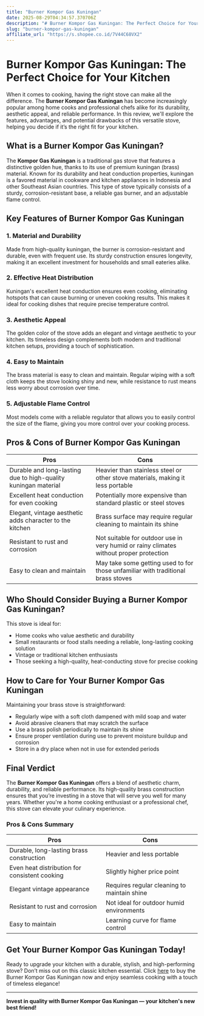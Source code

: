 ```yaml
---
title: "Burner Kompor Gas Kuningan"
date: 2025-08-29T04:34:57.370706Z
description: "# Burner Kompor Gas Kuningan: The Perfect Choice for Your Kitchen..."
slug: "burner-kompor-gas-kuningan"
affiliate_url: "https://s.shopee.co.id/7V44C68VX2"
---
```

# Burner Kompor Gas Kuningan: The Perfect Choice for Your Kitchen

When it comes to cooking, having the right stove can make all the difference. The **Burner Kompor Gas Kuningan** has become increasingly popular among home cooks and professional chefs alike for its durability, aesthetic appeal, and reliable performance. In this review, we'll explore the features, advantages, and potential drawbacks of this versatile stove, helping you decide if it’s the right fit for your kitchen.

## What is a Burner Kompor Gas Kuningan?

The **Kompor Gas Kuningan** is a traditional gas stove that features a distinctive golden hue, thanks to its use of premium kuningan (brass) material. Known for its durability and heat conduction properties, kuningan is a favored material in cookware and kitchen appliances in Indonesia and other Southeast Asian countries. This type of stove typically consists of a sturdy, corrosion-resistant base, a reliable gas burner, and an adjustable flame control.

## Key Features of Burner Kompor Gas Kuningan

### 1. Material and Durability

Made from high-quality kuningan, the burner is corrosion-resistant and durable, even with frequent use. Its sturdy construction ensures longevity, making it an excellent investment for households and small eateries alike.

### 2. Effective Heat Distribution

Kuningan's excellent heat conduction ensures even cooking, eliminating hotspots that can cause burning or uneven cooking results. This makes it ideal for cooking dishes that require precise temperature control.

### 3. Aesthetic Appeal

The golden color of the stove adds an elegant and vintage aesthetic to your kitchen. Its timeless design complements both modern and traditional kitchen setups, providing a touch of sophistication.

### 4. Easy to Maintain

The brass material is easy to clean and maintain. Regular wiping with a soft cloth keeps the stove looking shiny and new, while resistance to rust means less worry about corrosion over time.

### 5. Adjustable Flame Control

Most models come with a reliable regulator that allows you to easily control the size of the flame, giving you more control over your cooking process.

## Pros & Cons of Burner Kompor Gas Kuningan

| **Pros** | **Cons** |
|------------|------------|
| Durable and long-lasting due to high-quality kuningan material | Heavier than stainless steel or other stove materials, making it less portable |
| Excellent heat conduction for even cooking | Potentially more expensive than standard plastic or steel stoves |
| Elegant, vintage aesthetic adds character to the kitchen | Brass surface may require regular cleaning to maintain its shine |
| Resistant to rust and corrosion | Not suitable for outdoor use in very humid or rainy climates without proper protection |
| Easy to clean and maintain | May take some getting used to for those unfamiliar with traditional brass stoves |

## Who Should Consider Buying a Burner Kompor Gas Kuningan?

This stove is ideal for:

- Home cooks who value aesthetic and durability
- Small restaurants or food stalls needing a reliable, long-lasting cooking solution
- Vintage or traditional kitchen enthusiasts
- Those seeking a high-quality, heat-conducting stove for precise cooking

## How to Care for Your Burner Kompor Gas Kuningan

Maintaining your brass stove is straightforward:

- Regularly wipe with a soft cloth dampened with mild soap and water
- Avoid abrasive cleaners that may scratch the surface
- Use a brass polish periodically to maintain its shine
- Ensure proper ventilation during use to prevent moisture buildup and corrosion
- Store in a dry place when not in use for extended periods

## Final Verdict

The **Burner Kompor Gas Kuningan** offers a blend of aesthetic charm, durability, and reliable performance. Its high-quality brass construction ensures that you’re investing in a stove that will serve you well for many years. Whether you're a home cooking enthusiast or a professional chef, this stove can elevate your culinary experience.

### Pros & Cons Summary

| **Pros** | **Cons** |
|------------|------------|
| Durable, long-lasting brass construction | Heavier and less portable |
| Even heat distribution for consistent cooking | Slightly higher price point |
| Elegant vintage appearance | Requires regular cleaning to maintain shine |
| Resistant to rust and corrosion | Not ideal for outdoor humid environments |
| Easy to maintain | Learning curve for flame control |

## Get Your Burner Kompor Gas Kuningan Today!

Ready to upgrade your kitchen with a durable, stylish, and high-performing stove? Don’t miss out on this classic kitchen essential. Click [here](https://s.shopee.co.id/7V44C68VX2) to buy the Burner Kompor Gas Kuningan now and enjoy seamless cooking with a touch of timeless elegance!

---

**Invest in quality with Burner Kompor Gas Kuningan — your kitchen's new best friend!**